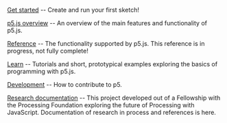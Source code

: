 [Get started](https://github.com/processing/p5.js/wiki/Getting-Started) -- Create and run your first sketch!

[p5.js overview](https://github.com/processing/p5.js/wiki/p5.js-overview) -- An overview of the main features and functionality of p5.js.

[Reference](http://p5js.org/reference) -- The functionality supported by p5.js. This reference is in progress, not fully complete!

[Learn](http://p5js.org/learn) -- Tutorials and short, prototypical examples exploring the basics of programming with p5.js.

[Development](https://github.com/processing/p5.js/wiki/Development) -- How to contribute to p5.

[Research documentation](https://github.com/processing/p5.js/wiki/Research-Documentation) -- This project developed out of a Fellowship with the Processing Foundation exploring the future of Processing with JavaScript. Documentation of research in process and references is here.
